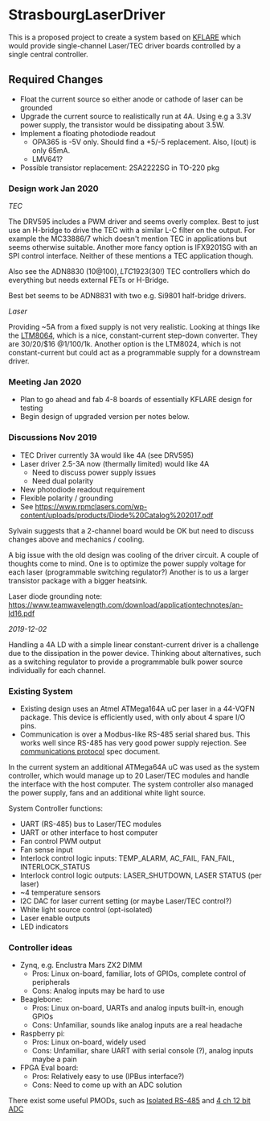 # StrasbourgLaserDriver
This is a proposed project to create a system based on [KFLARE](KFLARE.md) which would provide single-channel Laser/TEC driver boards controlled by a single central controller.

## Required Changes

 * Float the current source so either anode or cathode of laser can be grounded
 * Upgrade the current source to realistically run at 4A.  Using e.g a 3.3V power supply, the transistor would be dissipating about 3.5W.
 * Implement a floating photodiode readout
   * OPA365 is -5V only.  Should find a +5/-5 replacement.  Also, I(out) is only 65mA.
   * LMV641?
 * Possible transistor replacement:  2SA2222SG in TO-220 pkg


### Design work Jan 2020

*TEC*

The DRV595 includes a PWM driver and seems overly complex.  Best to just use an H-bridge to drive the TEC with a similar L-C filter on the output.  For example the MC33886/7 which doesn't mention TEC in applications but seems otherwise suitable. Another more fancy option is IFX9201SG with an SPI control interface.  Neither of these mentions a TEC application though.

Also see the ADN8830 ($10@100), LTC1923 ($30!) TEC controllers which do everything but needs external FETs or H-Bridge.

Best bet seems to be ADN8831 with two e.g. Si9801 half-bridge drivers.

*Laser*

Providing ~5A from a fixed supply is not very realistic.  Looking at things like the [LTM8064](http://www.linear.com/docs/52307), which is a nice, constant-current step-down converter.  They are $30/$20/$16 @1/100/1k.  Another option is the LTM8024, which is not constant-current but could act as a programmable supply for a downstream driver.

### Meeting Jan 2020

 * Plan to go ahead and fab 4-8 boards of essentially KFLARE design for testing
 * Begin design of upgraded version per notes below.

### Discussions Nov 2019

 * TEC Driver currently 3A would like 4A (see DRV595)
 * Laser driver 2.5-3A now (thermally limited) would like 4A
   * Need to discuss power supply issues
   * Need dual polarity
 * New photodiode readout requirement
 * Flexible polarity / grounding
 * See https://www.rpmclasers.com/wp-content/uploads/products/Diode%20Catalog%202017.pdf

Sylvain suggests that a 2-channel board would be OK but need to discuss changes above
and mechanics / cooling.

A big issue with the old design was cooling of the driver circuit.
A couple of thoughts come to mind.  One is to optimize the power supply
voltage for each laser (programmable switching regulator?)  Another is to
us a larger transistor package with a bigger heatsink.

Laser diode grounding note:  https://www.teamwavelength.com/download/applicationtechnotes/an-ld16.pdf

*2019-12-02*

Handling a 4A LD with a simple linear constant-current driver is a challenge due to the dissipation in the power device.  Thinking about alternatives, such as a switching regulator to provide a programmable bulk power source individually for each channel.

### Existing System

 * Existing design uses an Atmel ATMega164A uC per laser in a 44-VQFN package.  This device is efficiently used, with only about 4 spare I/O pins.
 * Communication is over a Modbus-like RS-485 serial shared bus.  This works well since RS-485 has very good power supply rejection.  See [communications protocol](http://goo.gl/6Zv7T) spec document.

In the current system an additional ATMega64A uC was used as the system controller, which would manage up to 20 Laser/TEC modules and handle the interface with the host computer.  The system controller also managed the power supply, fans and an additional white light source.

System Controller functions:

 * UART (RS-485) bus to Laser/TEC modules
 * UART or other interface to host computer
 * Fan control PWM output
 * Fan sense input
 * Interlock control logic inputs:  TEMP_ALARM, AC_FAIL, FAN_FAIL, INTERLOCK_STATUS
 * Interlock control logic outputs: LASER_SHUTDOWN, LASER STATUS (per laser)
 * ~4 temperature sensors
 * I2C DAC for laser current setting (or maybe Laser/TEC control?)
 * White light source control (opt-isolated)
 * Laser enable outputs
 * LED indicators

### Controller ideas

 * Zynq, e.g. Enclustra Mars ZX2 DIMM
   * Pros:  Linux on-board, familiar, lots of GPIOs, complete control of peripherals
   * Cons:  Analog inputs may be hard to use
 * Beaglebone:
   * Pros:  Linux on-board, UARTs and analog inputs built-in, enough GPIOs
   * Cons:  Unfamiliar, sounds like analog inputs are a real headache
 * Raspberry pi:
   * Pros:  Linux on-board, widely used
   * Cons:  Unfamiliar, share UART with serial console (?), analog inputs maybe a pain
 * FPGA Eval board:
   * Pros:  Relatively easy to use (IPBus interface?)
   * Cons:  Need to come up with an ADC solution

There exist some useful PMODs, such as [Isolated RS-485](https://store.digilentinc.com/pmod-rs485-high-speed-isolated-communication/) and [4 ch 12 bit ADC](https://store.digilentinc.com/pmod-ad2-4-channel-12-bit-a-d-converter/)
